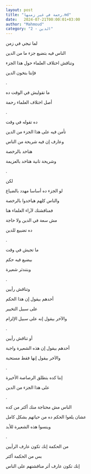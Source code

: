 ```yaml
---
layout: post
title: "رحمة في غير زمنها.md"
date:   2024-07-21T00:00:01+03:00
author: "Mahmoud"
category: "2 - الدين"
---
```

لما تيجي في زمن

الناس فيه بتضيع جزء ما من الدين

وتناقش اختلاف العلماء حول هذا الجزء

فإنتا بتخون الدين

.

ما تقوليش في الوقت ده

أصل اختلاف العلماء رحمة

.

ده تقوله في وقت

تأمن فيه على هذا الجزء من الدين

وعارف إن فيه شريحة من الناس

هتاخد بالرخصة

وشريحة تانية هتاخد بالعزيمة

.

لكن

لو الجزء ده أساسا مهدد بالضياع

والناس كلهم هياخدوا بالرخصة

فمناقشتك لآراء العلماء هنا

مش سعة في الدين ولا حاجة

ده تضييع للدين

.

ما تجيش في وقت

بيضيع فيه حكم

وبتندثر شعيرة

.

وتناقش رأيين

أحدهم بيقول إن هذا الحكم

على سبيل التخيير

والآخر بيقول إنه على سبيل الإلزام

.

أو تناقش رأيين

أحدهم بيقول إن هذه الشعيرة واجبة

والآخر بيقول إنها فقط مستحبة

.

إنتا كده بتطلق الرصاصة الأخيرة

على هذا الجزء من الدين

.

الناس مش محتاجة منك أكتر من كده

عشان يلغوا الحكم ده من حياتهم بشكل كامل

وينسوا هذه الشعيرة للأبد

.

من الحكمة إنك تكون عارف الرأيين

بس من الحكمة أكتر

إنك تكون عارف أثر مناقشتهم على الناس
